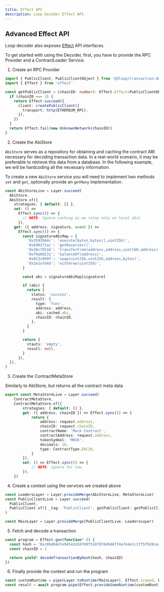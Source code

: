 ```yaml
---
title: Effect API
description: Loop Decoder Effect API
---
```


## Advanced Effect API

Loop decoder also exposes [Effect](https://effect.website/) API interfaces.

To get started with using the Decoder, first, you have to provide the RPC Provider and a ContractLoader Service.

1. Create an RPC Provider

```ts
import { PublicClient, PublicClientObject } from '@3loop/transaction-decoder'
import { Effect } from 'effect'

const getPublicClient = (chainID: number): Effect.Effect<PublicClientObject, UnknownNetwork> => {
  if (chainID === 1) {
    return Effect.succeed({
      client: createPublicClient({
        transport: http(ETHEREUM_RPC),
      }),
    })
  }
  return Effect.fail(new UnknownNetwork(chainID))
}
```

2. Create the AbiStore

`AbiStore` serves as a repository for obtaining and caching the contract ABI necessary for decoding transaction data. In a real-world scenario, it may be preferable to retrieve this data from a database. In the following example, we will be hardcoding all the necessary information.

To create a new `AbiStore` service you will need to implement two methods `set` and `get`, optionally provide an `getMany` implementation.

```ts
const AbiStoreLive = Layer.succeed(
  AbiStore,
  AbiStore.of({
    strategies: { default: [] },
    set: () =>
      Effect.sync(() => {
        // NOTE: Ignore caching as we relay only on local abis
      }),
    get: ({ address, signature, event }) =>
      Effect.sync(() => {
        const signatureAbiMap = {
          '0x3593564c': 'execute(bytes,bytes[],uint256)',
          '0x0902f1ac': 'getReserves()',
          '0x36c78516': 'transferFrom(address,address,uint160,address)	',
          '0x70a08231': 'balanceOf(address)',
          '0x022c0d9f': 'swap(uint256,uint256,address,bytes)',
          '0x2e1a7d4d': 'withdraw(uint256)',
        }

        const abi = signatureAbiMap[signature]

        if (abi) {
          return {
            status: 'success',
            result: {
              type: 'func',
              address: address,
              abi: cached.abi,
              chainID: chainID,
            },
          }
        }

        return {
          stauts: 'empty',
          resutl: null,
        }
      }),
  }),
)
```

3. Create the ContractMetaStore

Similarly to AbiStore, but returns all the contract meta data

```ts
export const MetaStoreLive = Layer.succeed(
    ContractMetaStore,
    ContractMetaStore.of({
        strategies: { default: [] },
        get: ({ address, chainID }) => Effect.sync(() => {
            return {
                address: request.address,
                chainID: request.chainID,
                contractName: 'Mock Contract',
                contractAddress: request.address,
                tokenSymbol: 'MOCK',
                decimals: 18,
                type: ContractType.ERC20,
            }
        }),
        set: () => Effect.sync(() => {
            // NOTE: Ignore for now
        }),
    })
```

4. Create a context using the services we created above

```ts
const LoadersLayer = Layer.provideMerge(AbiStoreLive, MetaStoreLive)
const PublicClientLive = Layer.succeed(
  PublicClient,
  PublicClient.of({ _tag: 'PublicClient', getPublicClient: getPublicClient }),
)

const MainLayer = Layer.provideMerge(PublicClientLive, LoadersLayer)
```

5. Fetch and decode a transaction

```ts
const program = Effect.gen(function* () {
  const hash = '0xc0bd04d7e94542e58709f51879f64946ff4a744e1c37f5f920cea3d478e115d7'
  const chainID = 1

  return yield* decodeTransactionByHash(hash, chainID)
})
```

6. Finally provide the context and run the program

```ts
const customRuntime = pipe(Layer.toRuntime(MainLayer), Effect.scoped, Effect.runSync)
const result = await program.pipe(Effect.provideSomeRuntime(customRuntime), Effect.runPromise)
```
